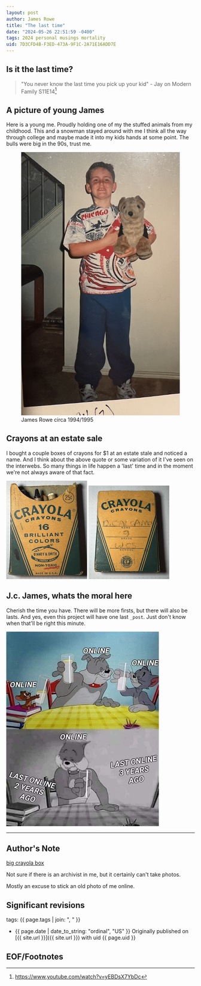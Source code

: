 ```yaml
---
layout: post
author: James Rowe
title: "The last time"
date: "2024-05-26 22:51:59 -0400"
tags: 2024 personal musings mortality
uid: 7D3CFD4B-F3ED-473A-9F1C-2A71E16ADD7E
---
```


## Is it the last time?

> "You never know the last time you pick up your kid" - Jay on Modern Family S11E14[^youtube]

## A picture of young James

Here is a young me. Proudly holding one of my the stuffed animals from my childhood. This and a snowman stayed around with me I think all the way through college and maybe made it into my kids hands at some point. The bulls were big in the 90s, trust me.

<figure>
  <img src="/assets/posts-images/james-94-95-with-dog.png" alt="young james" class="center-img img-stylish"/>
  <figcaption>James Rowe circa 1994/1995</figcaption>
</figure>

## Crayons at an estate sale

I bought a couple boxes of crayons for $1 at an estate stale and noticed a name. And I think about the above quote or some variation of it I've seen on the interwebs. So many things in life happen a 'last' time and in the moment we're not always aware of that fact.

<div class="flex-row">
    <img src="/assets/posts-images/small-crayola-box.png" alt="small crayola box" class="center-img img-stylish"/>
    <img src="/assets/posts-images/small-crayola-box-back.png" alt="small crayola box back" class="center-img img-stylish"/>
</div>

## J.c. James, whats the moral here

Cherish the time you have. There will be more firsts, but there will also be lasts. And yes, even this project will have one last `_post`. Just don't know when that'll be right this minute.

<img src="/assets/posts-images/kym-last-online-5-years-ago.jpeg" alt="know your meme last online" class="center-img img-stylish"/>

---

## Author's Note

[big crayola box](/assets/posts-images/big-crayola-box.png)

Not sure if there is an archivist in me, but it certainly can't take photos.

Mostly an excuse to stick an old photo of me online.

## Significant revisions

tags: {{ page.tags | join: ", " }} <!-- todo move this somewhere -->

- {{ page.date | date_to_string: "ordinal", "US" }} Originally published on [{{ site.url }}]({{ site.url }}) with uid {{ page.uid }}

## EOF/Footnotes

[^youtube]: https://www.youtube.com/watch?v=yEBDsX7YbDc

[^kym]: https://knowyourmeme.com/memes/last-online-5-years-ago/photos